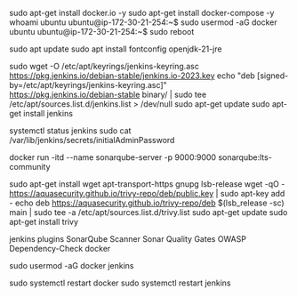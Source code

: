sudo apt-get install docker.io -y
sudo apt-get install docker-compose -y
whoami
ubuntu
ubuntu@ip-172-30-21-254:~$ sudo usermod -aG docker ubuntu
ubuntu@ip-172-30-21-254:~$ sudo reboot

sudo apt update
sudo apt install fontconfig openjdk-21-jre

sudo wget -O /etc/apt/keyrings/jenkins-keyring.asc \
  https://pkg.jenkins.io/debian-stable/jenkins.io-2023.key
echo "deb [signed-by=/etc/apt/keyrings/jenkins-keyring.asc]" \
  https://pkg.jenkins.io/debian-stable binary/ | sudo tee \
  /etc/apt/sources.list.d/jenkins.list > /dev/null
sudo apt-get update
sudo apt-get install jenkins

systemctl status jenkins
sudo cat /var/lib/jenkins/secrets/initialAdminPassword

docker run -itd --name sonarqube-server -p 9000:9000 sonarqube:lts-community

sudo apt-get install wget apt-transport-https gnupg lsb-release
wget -qO - https://aquasecurity.github.io/trivy-repo/deb/public.key | sudo apt-key add -
echo deb https://aquasecurity.github.io/trivy-repo/deb $(lsb_release -sc) main | sudo tee -a /etc/apt/sources.list.d/trivy.list
sudo apt-get update
sudo apt-get install trivy

jenkins plugins
SonarQube Scanner
Sonar Quality Gates
OWASP Dependency-Check
docker

sudo usermod -aG docker jenkins

sudo systemctl restart docker 
sudo systemctl restart jenkins 